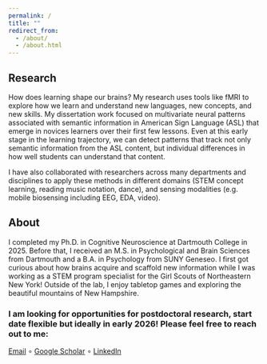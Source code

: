 ```yaml
---
permalink: /
title: ""
redirect_from: 
  - /about/
  - /about.html
---
```

## Research
How does learning shape our brains? My research uses tools like fMRI to explore how we learn and understand new languages, new concepts, and new skills. My dissertation work focused on multivariate neural patterns associated with semantic information in American Sign Language (ASL) that emerge in novices learners over their first few lessons. Even at this early stage in the learning trajectory, we can detect patterns that track not only semantic information from the ASL content, but individual differences in how well students can understand that content.

I have also collaborated with researchers across many departments and disciplines to apply these methods in different domains (STEM concept learning, reading music notation, dance), and sensing modalities (e.g. mobile biosensing including EEG, EDA, video).

## About
I completed my Ph.D. in Cognitive Neuroscience at Dartmouth College in 2025. Before that, I received an M.S. in Psychological and Brain Sciences from Dartmouth and a B.A. in Psychology from SUNY Geneseo.
I first got curious about how brains acquire and scaffold new information while I was working as a STEM program specialist for the Girl Scouts of Northeastern New York!
Outside of the lab, I enjoy tabletop games and exploring the beautiful mountains of New Hampshire.

### I am looking for opportunities for postdoctoral research, start date flexible but ideally in early 2026! Please feel free to reach out to me:
[Email](mailto:meg.hillis12@gmail.com)  ∘  [Google Scholar](https://scholar.google.com/citations?user=QCNApjcAAAAJ&hl=en)  ∘  [LinkedIn](https://www.linkedin.com/in/megan-hillis-56bb56128/)

